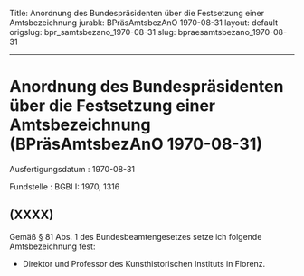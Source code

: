 Title: Anordnung des Bundespräsidenten über die Festsetzung einer Amtsbezeichnung
jurabk: BPräsAmtsbezAnO 1970-08-31
layout: default
origslug: bpr_samtsbezano_1970-08-31
slug: bpraesamtsbezano_1970-08-31

---

# Anordnung des Bundespräsidenten über die Festsetzung einer Amtsbezeichnung (BPräsAmtsbezAnO 1970-08-31)

Ausfertigungsdatum
:   1970-08-31

Fundstelle
:   BGBl I: 1970, 1316



## (XXXX)

Gemäß § 81 Abs. 1 des Bundesbeamtengesetzes setze ich folgende
Amtsbezeichnung fest:

*   Direktor und Professor des Kunsthistorischen Instituts in Florenz.




